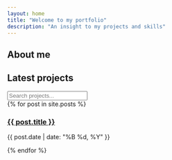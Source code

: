 ```yaml
---
layout: home
title: "Welcome to my portfolio"
description: "An insight to my projects and skills"
---
```


## About me


## Latest projects

<input type="text" id="search" placeholder="Search projects..." />

<div class="projects-grid">
{% for post in site.posts %}
  <div class="project-card" data-title="{{ post.title }}">
    <h3><a href="{{ post.url }}">{{ post.title }}</a></h3>
    <p>{{ post.date | date: "%B %d, %Y" }}</p>
  </div>
{% endfor %}
</div>

